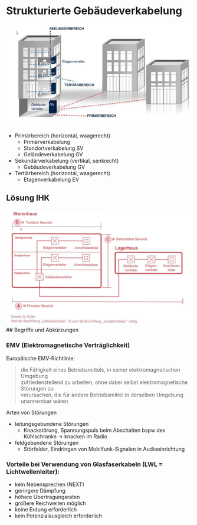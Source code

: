 # Strukturierte Gebäudeverkabelung

<img src="../images/Netzwerktechnik/strukturierte_gebaeudeverkabelung.png">

- Primärbereich (horizontal, waagerecht)
  - Primärverkabelung
  - Standortverkabelung SV
  - Geländeverkabelung GV
- Sekundärverkabelung (vertikal, senkrecht)
  - Gebäudeverkabelung GV
- Tertiärbereich (horizontal, waagerecht)
  - Etagenverkabelung EV

## Lösung IHK

<img src="../images/Netzwerktechnik/standortverkabelung_IHK.png" width="550">
## Begriffe und Abkürzungen

### EMV (Elektromagnetische Verträglichkeit)

Europäische EMV-Richtlinie:
> die Fähigkeit eines Betriebsmittels, in seiner elektromagnetischen Umgebung  
> zufriedenstellend zu arbeiten, ohne dabei selbst elektromagnetische Störungen zu  
> verursachen, die für andere Betriebsmittel in derselben Umgebung unannembar wären

Arten von Störungen
- leitungsgebundene Störungen
  - Knackstörung, Spannungspuls beim Abschalten bspw des Kühlschranks -> knacken im Radio
- feldgebundene Störungen
  - Störfelder, Eindringen von Mobilfunk-Signalen in Audioeinrichtung


### Vorteile bei Verwendung von Glasfaserkabeln (LWL = Lichtwellenleiter):
- kein Nebensprechen (NEXT)
- geringere Dämpfung
- höhere Übertragungsraten
- größere Reichweiten möglich
- keine Erdung erforderlich
- kein Potenzialausgleich erforderlich

